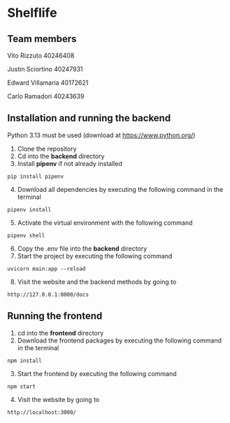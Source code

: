 # Shelflife

## Team members

Vito Rizzuto 40246408    

Justin Sciortino 40247931

Edward Villamaria 40172621

Carlo Ramadori 40243639

## Installation and running the backend

Python 3.13 must be used (download at https://www.python.org/)

1. Clone the repository
2. Cd into the **backend** directory
3. Install **pipenv** if not already installed 
```
pip install pipenv
```
4. Download all dependencies by executing the following command in the terminal
```
pipenv install
```
5. Activate the virtual environment with the following command
```
pipenv shell
```
6. Copy the .env file into the **backend** directory
7. Start the project by executing the following command
```
uvicorn main:app --reload
```
8. Visit the website and the backend methods by going to 
```
http://127.0.0.1:8000/docs
```
## Running the frontend
1. cd into the **frontend** directory
2. Download the frontend packages by executing the following command in the terminal
```
npm install
```
3. Start the frontend by executing the following command
```
npm start
```
4. Visit the website by going to 
```
http://localhost:3000/
```